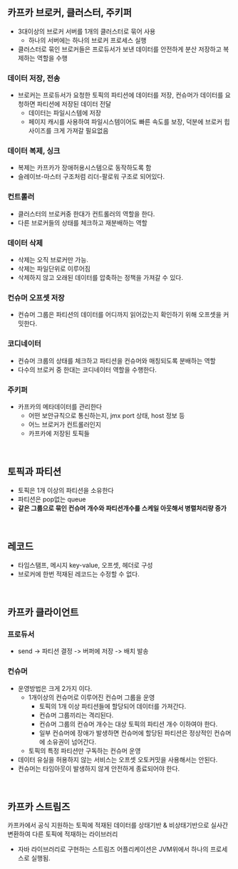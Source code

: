 ## 카프카 브로커, 클러스터, 주키퍼
* 3대이상의 브로커 서버를 1개의 클러스터로 묶어 사용
  * 하나의 서버에는 하나의 브로커 프로세스 실행
* 클러스터로 묶인 브로커들은 프로듀서가 보낸 데이터를 안전하게 분산 저장하고 복제하는 역할을 수행

### 데이터 저장, 전송
* 브로커는 프로듀서가 요청한 토픽의 파티션에 데이터를 저장, 컨슈머가 데이터를 요청하면 파티션에 저장된 데이터 전달
  * 데이터는 파일시스템에 저장
  * 페이지 캐시를 사용하여 파일시스템이어도 빠른 속도를 보장, 덕분에 브로커 힙사이즈를 크게 가져갈 필요없음

### 데이터 복제, 싱크
* 복제는 카프카가 장애허용시스템으로 동작하도록 함
* 슬레이브-마스터 구조처럼 리더-팔로워 구조로 되어있다.

### 컨트롤러
* 클러스터의 브로커중 한대가 컨트롤러의 역할을 한다.
* 다른 브로커들의 상태를 체크하고 재분배하는 역할

### 데이터 삭제
* 삭제는 오직 브로커만 가능.
* 삭제는 파일단위로 이루어짐
* 삭제하지 않고 오래된 데이터를 압축하는 정책을 가져갈 수 있다.

### 컨슈머 오프셋 저장
* 컨슈머 그룹은 파티션의 데이터를 어디까지 읽어갔는지 확인하기 위해 오프셋을 커밋한다.

### 코디네이터
* 컨슈머 크룹의 상태를 체크하고 파티션을 컨슈머와 매칭되도록 분배하는 역할
* 다수의 브로커 중 한대는 코디네이터 역할을 수행한다.

### 주키퍼
* 카프카의 메타데이터를 관리한다
  * 어떤 보안규칙으로 통신하는지, jmx port 상태, host 정보 등
  * 어느 브로커가 컨트롤러인지
  * 카프카에 저장된 토픽들

<br>

## 토픽과 파티션
* 토픽은 1개 이상의 파티션을 소유한다
* 파티션은 pop없는 queue
* **같은 그룹으로 묶인 컨슈머 개수와 파티션개수를 스케일 아웃해서 병렬처리량 증가**

<br>

## 레코드
* 타임스탬프, 메시지 key-value, 오프셋, 헤더로 구성
* 브로커에 한번 적재된 레코드는 수정할 수 없다.

<br>

## 카프카 클라이언트
### 프로듀서
* send -> 파티션 결정 -> 버퍼에 저장 -> 배치 발송

### 컨슈머
* 운영방법은 크게 2가지 이다.
  * 1개이상의 컨슈머로 이루어진 컨슈머 그룹을 운영
    * 토픽의 1개 이상 파티션들에 할당되어 데이터를 가져간다.
    * 컨슈머 그룹끼리는 격리된다.
    * 컨슈머 그룹의 컨슈머 개수는 대상 토픽의 파티션 개수 이하여야 한다.
    * 일부 컨슈머에 장애가 발생하면 컨슈머에 할당된 파티션은 정상적인 컨슈머에 소유권이 넘어간다.
  * 토픽의 특정 파티션만 구독하는 컨슈머 운영
* 데이터 유실을 허용하지 않는 서비스는 오프셋 오토커밋을 사용해서는 안된다.
* 컨슈머는 타임아웃이 발생하지 않게 안전하게 종료되어야 한다.

<br>

## 카프카 스트림즈
카프카에서 공식 지원하는 토픽에 적재된 데이터를 상태기반 & 비상태기반으로 실사간 변환하여 다른 토픽에 적재하는 라이브러리
* 자바 라이브러리로 구현하는 스트림즈 어플리케이션은 JVM위에서 하나의 프로세스로 실행됨.


















